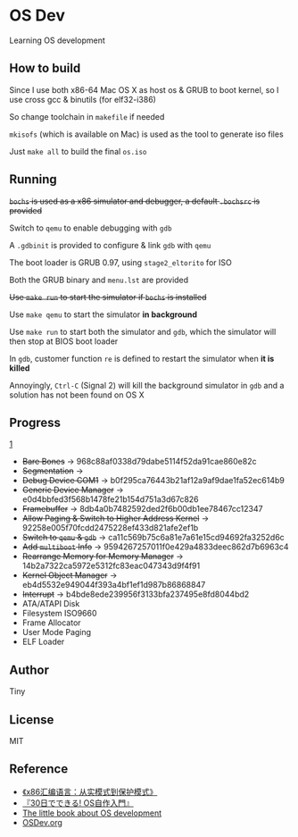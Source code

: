 # OS Dev #

Learning OS development

## How to build ##

Since I use both x86-64 Mac OS X as host os & GRUB to boot kernel, so I use cross gcc & binutils (for elf32-i386)

So change toolchain in `makefile` if needed

`mkisofs` (which is available on Mac) is used as the tool to generate iso files

Just `make all` to build the final `os.iso`

## Running ##

~~`bochs` is used as a x86 simulator and debugger, a default `.bochsrc` is provided~~

Switch to `qemu` to enable debugging with `gdb`

A `.gdbinit` is provided to configure & link `gdb` with `qemu`

The boot loader is GRUB 0.97, using `stage2_eltorito` for ISO

Both the GRUB binary and `menu.lst` are provided

~~Use `make run` to start the simulator if `bochs` is installed~~

Use `make qemu` to start the simulator __in background__

Use `make run` to start both the simulator and `gdb`, which the simulator will then stop at BIOS boot loader

In `gdb`, customer function `re` is defined to restart the simulator when __it is killed__

Annoyingly, `Ctrl-C` (Signal 2) will kill the background simulator in `gdb` and a solution has not been found on OS X

## Progress ##

[1](b0f295ca76443b21af12a9af9dae1fa52ec614b9)

- ~~Bare Bones~~ -> 968c88af0338d79dabe5114f52da91cae860e82c
- ~~Segmentation~~ -> <f4882b4e8177e5b4e5ba87804d9a2dc5b8132d52>
- ~~Debug Device COM1~~ -> b0f295ca76443b21af12a9af9dae1fa52ec614b9
- ~~Generic Device Manager~~ -> e0d4bbfed3f568b1478fe21b154d751a3d67c826
- ~~Framebuffer~~ -> 8db4a0b7482592ded2f6b00db1ee78467cc12347
- ~~Allow Paging & Switch to Higher Address Kernel~~ -> 92258e005f70fcdd2475228ef433d821afe2ef1b
- ~~Switch to `qemu` & `gdb`~~ -> ca11c569b75c6a81e7a61e15cd94692fa3252d6c
- ~~Add `multiboot` Info~~ -> 9594267257011f0e429a4833deec862d7b6963c4
- ~~Rearrange Memory for Memory Manager~~ -> 14b2a7322ca5972e5312fc83eac047343d9f4f91
- ~~Kernel Object Manager~~ -> eb4d5532e949044f393a4bf1ef1d987b86868847
- ~~Interrupt~~ -> b4bde8ede239956f3133bfa237495e8fd8044bd2
- ATA/ATAPI Disk
- Filesystem ISO9660
- Frame Allocator
- User Mode Paging
- ELF Loader

## Author ##

Tiny

## License ##

MIT

## Reference ##

- [《x86汇编语言：从实模式到保护模式》](https://www.amazon.cn/dp/B00AR0ZSVO/)
- [『30日でできる! OS自作入門』](https://www.amazon.co.jp/dp/4839919844)
- [The little book about OS development](https://littleosbook.github.io/)
- [OSDev.org](http://www.osdev.org/)

